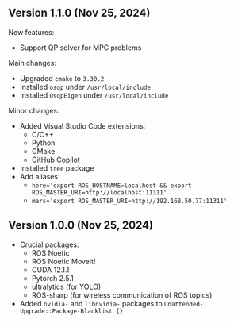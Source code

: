 Version 1.1.0 (Nov 25, 2024)
----------------------------

New features:
* Support QP solver for MPC problems

Main changes:
* Upgraded `cmake` to `3.30.2`
* Installed `osqp` under `/usr/local/include`
* Installed `OsqpEigen` under `/usr/local/include`

Minor changes:
* Added Visual Studio Code extensions: 
  - C/C++
  - Python 
  - CMake
  - GitHub Copilot
* Installed `tree` package
* Add aliases:
  - `here='export ROS_HOSTNAME=localhost && export ROS_MASTER_URI=http://localhost:11311'`
  - `mars='export ROS_MASTER_URI=http://192.168.50.77:11311'`

Version 1.0.0 (Nov 25, 2024)
----------------------------

* Crucial packages:
  * ROS Noetic
  * ROS Noetic Moveit!
  * CUDA 12.1.1
  * Pytorch 2.5.1
  * ultralytics (for YOLO)
  * ROS-sharp (for wireless communication of ROS topics)
* Added `nvidia-` and `libnvidia-` packages to `Unattended-Upgrade::Package-Blacklist {}`